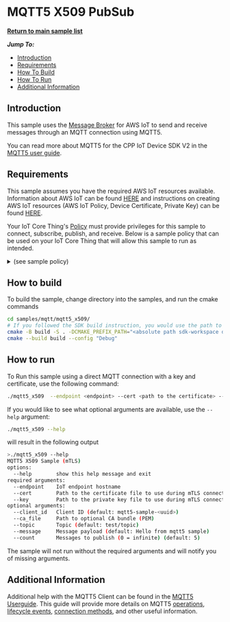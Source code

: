 # MQTT5 X509 PubSub

[**Return to main sample list**](../../README.md)

*__Jump To:__*
* [Introduction](#introduction)
* [Requirements](#requirements)
* [How To Build](#how-to-build)
* [How To Run](#how-to-run)
* [Additional Information](#additional-information)

## Introduction
This sample uses the
[Message Broker](https://docs.aws.amazon.com/iot/latest/developerguide/iot-message-broker.html)
for AWS IoT to send and receive messages through an MQTT connection using MQTT5.

You can read more about MQTT5 for the CPP IoT Device SDK V2 in the [MQTT5 user guide](../../../documents/MQTT5_Userguide.md).

## Requirements
This sample assumes you have the required AWS IoT resources available. Information about AWS IoT can be found [HERE](https://docs.aws.amazon.com/iot/latest/developerguide/what-is-aws-iot.html) and instructions on creating AWS IoT resources (AWS IoT Policy, Device Certificate, Private Key) can be found [HERE](https://docs.aws.amazon.com/iot/latest/developerguide/create-iot-resources.html).

Your IoT Core Thing's [Policy](https://docs.aws.amazon.com/iot/latest/developerguide/iot-policies.html) must provide privileges for this sample to connect, subscribe, publish, and receive. Below is a sample policy that can be used on your IoT Core Thing that will allow this sample to run as intended.

<details>
<summary>(see sample policy)</summary>
<pre>
{
  "Version": "2012-10-17",
  "Statement": [
    {
      "Effect": "Allow",
      "Action": [
        "iot:Publish",
        "iot:Receive"
      ],
      "Resource": [
        "arn:aws:iot:<b>region</b>:<b>account</b>:topic/test/topic"
      ]
    },
    {
      "Effect": "Allow",
      "Action": [
        "iot:Subscribe"
      ],
      "Resource": [
        "arn:aws:iot:<b>region</b>:<b>account</b>:topicfilter/test/topic"
      ]
    },
    {
      "Effect": "Allow",
      "Action": [
        "iot:Connect"
      ],
      "Resource": [
        "arn:aws:iot:<b>region</b>:<b>account</b>:client/mqtt5-sample-*"
      ]
    }
  ]
}
</pre>

Replace with the following with the data from your AWS account:
* `<region>`: The AWS IoT Core region where you created your AWS IoT Core thing you wish to use with this sample. For example `us-east-1`.
* `<account>`: Your AWS IoT Core account ID. This is the set of numbers in the top right next to your AWS account name when using the AWS IoT Core website.

Note that in a real application, you may want to avoid the use of wildcards in your ClientID or use them selectively. Please follow best practices when working with AWS on production applications using the SDK. Also, for the purposes of this sample, please make sure your policy allows a client ID of `mqtt5-sample-*` to connect or use `--client_id <client ID here>` to send the client ID your policy supports.

</details>

## How to build

To build the sample, change directory into the samples, and run the cmake commands
```sh
cd samples/mqtt/mqtt5_x509/
# If you followed the SDK build instruction, you would use the path to `sdk-workspace` folder for `CMAKE_PREFIX_PATH` here
cmake -B build -S . -DCMAKE_PREFIX_PATH="<absolute path sdk-workspace dir>" -DCMAKE_BUILD_TYPE="Debug" .
cmake --build build --config "Debug"
```

## How to run

To Run this sample using a direct MQTT connection with a key and certificate, use the following command:

``` sh
./mqtt5_x509  --endpoint <endpoint> --cert <path to the certificate> --key <path to the private key>
```

If you would like to see what optional arguments are available, use the `--help` argument:
```sh
./mqtt5_x509 --help
```
will result in the following output
```sh
>./mqtt5_x509 --help
MQTT5 X509 Sample (mTLS)
options:
  --help        show this help message and exit
required arguments:
  --endpoint    IoT endpoint hostname
  --cert        Path to the certificate file to use during mTLS connection establishment
  --key         Path to the private key file to use during mTLS connection establishment
optional arguments:
  --client_id   Client ID (default: mqtt5-sample-<uuid>)
  --ca_file     Path to optional CA bundle (PEM)
  --topic       Topic (default: test/topic)
  --message     Message payload (default: Hello from mqtt5 sample)
  --count       Messages to publish (0 = infinite) (default: 5)
```
The sample will not run without the required arguments and will notify you of missing arguments.

## Additional Information
Additional help with the MQTT5 Client can be found in the [MQTT5 Userguide](../../../documents/MQTT5_Userguide.md). This guide will provide more details on MQTT5 [operations](../../../documents/MQTT5_Userguide.md#client-operations), [lifecycle events](../../documents/MQTT5_Userguide.md#client-lifecycle-management), [connection methods](../../../documents/MQTT5_Userguide.md#connecting-to-aws-iot-core), and other useful information.
